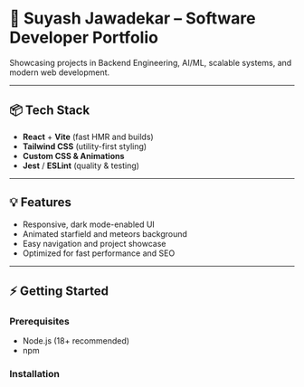 # 🚀 Suyash Jawadekar – Software Developer Portfolio

Showcasing projects in Backend Engineering, AI/ML, scalable systems, and modern web development.

---

## 📦 Tech Stack

- **React** + **Vite** (fast HMR and builds)
- **Tailwind CSS** (utility-first styling)
- **Custom CSS & Animations**
- **Jest** / **ESLint** (quality & testing)

---

## 💡 Features

- Responsive, dark mode-enabled UI
- Animated starfield and meteors background
- Easy navigation and project showcase
- Optimized for fast performance and SEO

---

## ⚡ Getting Started

### Prerequisites

- Node.js (18+ recommended)
- npm

### Installation

